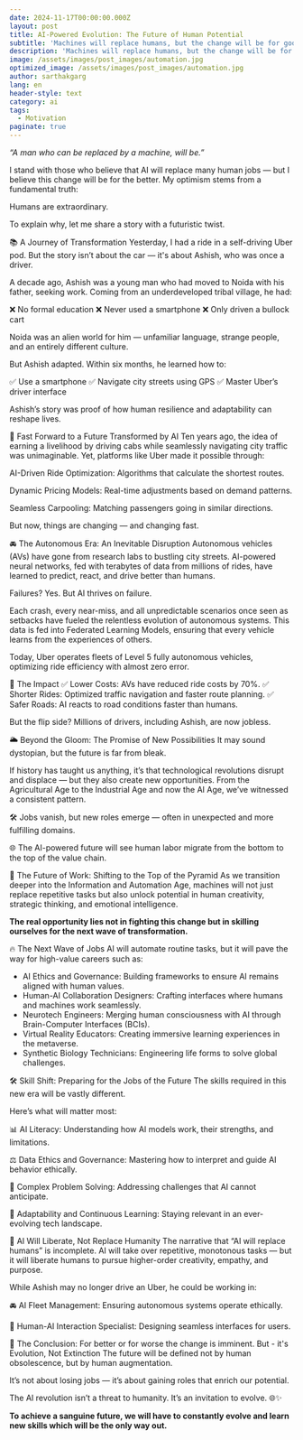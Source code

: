 ```yaml
---
date: 2024-11-17T00:00:00.000Z
layout: post
title: AI-Powered Evolution: The Future of Human Potential
subtitle: 'Machines will replace humans, but the change will be for good'
description: 'Machines will replace humans, but the change will be for good'
image: /assets/images/post_images/automation.jpg
optimized_image: /assets/images/post_images/automation.jpg
author: sarthakgarg
lang: en
header-style: text
category: ai
tags:
  - Motivation
paginate: true
---
```

*“A man who can be replaced by a machine, will be.”*

I stand with those who believe that AI will replace many human jobs — but I believe this change will be for the better. My optimism stems from a fundamental truth:

Humans are extraordinary.

To explain why, let me share a story with a futuristic twist.

📚 A Journey of Transformation
Yesterday, I had a ride in a self-driving Uber pod. But the story isn’t about the car — it's about Ashish, who was once a driver.

A decade ago, Ashish was a young man who had moved to Noida with his father, seeking work. Coming from an underdeveloped tribal village, he had:

❌ No formal education
❌ Never used a smartphone
❌ Only driven a bullock cart

Noida was an alien world for him — unfamiliar language, strange people, and an entirely different culture.

But Ashish adapted. Within six months, he learned how to:

✅ Use a smartphone
✅ Navigate city streets using GPS
✅ Master Uber’s driver interface

Ashish’s story was proof of how human resilience and adaptability can reshape lives.

🤖 Fast Forward to a Future Transformed by AI
Ten years ago, the idea of earning a livelihood by driving cabs while seamlessly navigating city traffic was unimaginable. Yet, platforms like Uber made it possible through:

AI-Driven Ride Optimization: Algorithms that calculate the shortest routes.

Dynamic Pricing Models: Real-time adjustments based on demand patterns.

Seamless Carpooling: Matching passengers going in similar directions.

But now, things are changing — and changing fast.

🚘 The Autonomous Era: An Inevitable Disruption
Autonomous vehicles (AVs) have gone from research labs to bustling city streets. AI-powered neural networks, fed with terabytes of data from millions of rides, have learned to predict, react, and drive better than humans.

Failures? Yes. But AI thrives on failure.

Each crash, every near-miss, and all unpredictable scenarios once seen as setbacks have fueled the relentless evolution of autonomous systems. This data is fed into Federated Learning Models, ensuring that every vehicle learns from the experiences of others.

Today, Uber operates fleets of Level 5 fully autonomous vehicles, optimizing ride efficiency with almost zero error.

🎯 The Impact
✅ Lower Costs: AVs have reduced ride costs by 70%.
✅ Shorter Rides: Optimized traffic navigation and faster route planning.
✅ Safer Roads: AI reacts to road conditions faster than humans.

But the flip side? Millions of drivers, including Ashish, are now jobless.

🌥️ Beyond the Gloom: The Promise of New Possibilities
It may sound dystopian, but the future is far from bleak.

If history has taught us anything, it’s that technological revolutions disrupt and displace — but they also create new opportunities. From the Agricultural Age to the Industrial Age and now the AI Age, we’ve witnessed a consistent pattern.

🛠️ Jobs vanish, but new roles emerge — often in unexpected and more fulfilling domains.

🌐 The AI-powered future will see human labor migrate from the bottom to the top of the value chain.

🧠 The Future of Work: Shifting to the Top of the Pyramid
As we transition deeper into the Information and Automation Age, machines will not just replace repetitive tasks but also unlock potential in human creativity, strategic thinking, and emotional intelligence.

**The real opportunity lies not in fighting this change but in skilling ourselves for the next wave of transformation.**

🔥 The Next Wave of Jobs
AI will automate routine tasks, but it will pave the way for high-value careers such as:

- AI Ethics and Governance: Building frameworks to ensure AI remains aligned with human values.
- Human-AI Collaboration Designers: Crafting interfaces where humans and machines work seamlessly.
- Neurotech Engineers: Merging human consciousness with AI through Brain-Computer Interfaces (BCIs).
- Virtual Reality Educators: Creating immersive learning experiences in the metaverse.
- Synthetic Biology Technicians: Engineering life forms to solve global challenges.

🛠️ Skill Shift: Preparing for the Jobs of the Future
The skills required in this new era will be vastly different.

Here’s what will matter most:

📊 AI Literacy: Understanding how AI models work, their strengths, and limitations.

⚖️ Data Ethics and Governance: Mastering how to interpret and guide AI behavior ethically.

🧩 Complex Problem Solving: Addressing challenges that AI cannot anticipate.

🔄 Adaptability and Continuous Learning: Staying relevant in an ever-evolving tech landscape.

🧬 AI Will Liberate, Not Replace Humanity
The narrative that “AI will replace humans” is incomplete. AI will take over repetitive, monotonous tasks — but it will liberate humans to pursue higher-order creativity, empathy, and purpose.

While Ashish may no longer drive an Uber, he could be working in:

🚘 AI Fleet Management: Ensuring autonomous systems operate ethically.

🧠 Human-AI Interaction Specialist: Designing seamless interfaces for users.

🌟 The Conclusion: For better or for worse the change is imminent. But - it's Evolution, Not Extinction
The future will be defined not by human obsolescence, but by human augmentation.

It’s not about losing jobs — it’s about gaining roles that enrich our potential.

The AI revolution isn’t a threat to humanity. It’s an invitation to evolve. 🌐✨

**To achieve a sanguine future, we will have to constantly evolve and learn new skills which will be the only way out.**

